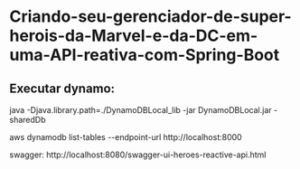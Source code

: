 # Criando-seu-gerenciador-de-super-herois-da-Marvel-e-da-DC-em-uma-API-reativa-com-Spring-Boot

## Executar dynamo:

java -Djava.library.path=./DynamoDBLocal_lib -jar DynamoDBLocal.jar -sharedDb

aws dynamodb list-tables --endpoint-url http://localhost:8000

swagger: http://localhost:8080/swagger-ui-heroes-reactive-api.html
